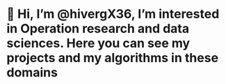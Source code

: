 # 👋 Hi, I’m @hivergX36, I’m interested in Operation research and data sciences. Here you can see my projects and my algorithms in these domains 

<!---
hivergX36/hivergX36 is a ✨ special ✨ repository because its `README.md` (this file) appears on your GitHub profile.
You can click the Preview link to take a look at your changes.
--->
